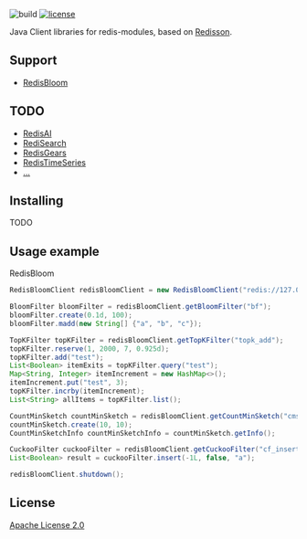 ![build](https://github.com/dengliming/redis-modules-java/workflows/build/badge.svg) [![license](https://img.shields.io/github/license/dengliming/redis-modules-java.svg)](/LICENSE)

Java Client libraries for redis-modules, based on [Redisson](https://github.com/redisson/redisson).

## Support
* [RedisBloom](https://oss.redislabs.com/redisbloom/) 

## TODO
* [RedisAI](https://oss.redislabs.com/redisai/)
* [RediSearch](https://oss.redislabs.com/redisearch/)
* [RedisGears](https://oss.redislabs.com/redisgears/)
* [RedisTimeSeries](https://oss.redislabs.com/redistimeseries/)
* [...](https://redis.io/modules)
 
## Installing
TODO

## Usage example
RedisBloom
```java
RedisBloomClient redisBloomClient = new RedisBloomClient("redis://127.0.0.1:6379");

BloomFilter bloomFilter = redisBloomClient.getBloomFilter("bf");
bloomFilter.create(0.1d, 100);
bloomFilter.madd(new String[] {"a", "b", "c"});

TopKFilter topKFilter = redisBloomClient.getTopKFilter("topk_add");
topKFilter.reserve(1, 2000, 7, 0.925d);
topKFilter.add("test");
List<Boolean> itemExits = topKFilter.query("test");
Map<String, Integer> itemIncrement = new HashMap<>();
itemIncrement.put("test", 3);
topKFilter.incrby(itemIncrement);
List<String> allItems = topKFilter.list();

CountMinSketch countMinSketch = redisBloomClient.getCountMinSketch("cms_add");
countMinSketch.create(10, 10);
CountMinSketchInfo countMinSketchInfo = countMinSketch.getInfo();

CuckooFilter cuckooFilter = redisBloomClient.getCuckooFilter("cf_insert");
List<Boolean> result = cuckooFilter.insert(-1L, false, "a");

redisBloomClient.shutdown();
```
## License

[Apache License 2.0](/LICENSE)
